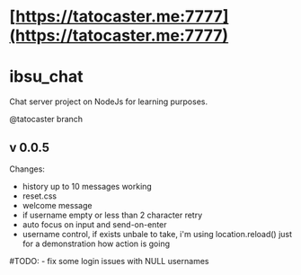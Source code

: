 # [https://tatocaster.me:7777](https://tatocaster.me:7777)
# ibsu_chat
Chat server project on NodeJs for learning purposes.

@tatocaster branch

## v 0.0.5

Changes:

  - history up to 10 messages working
  - reset.css
  - welcome message
  - if username empty or less than 2 character retry
  - auto focus on input and send-on-enter
  - username control, if exists unbale to take, i'm using location.reload() just for a demonstration how action is going

  #TODO:
    - fix some login issues with NULL usernames
